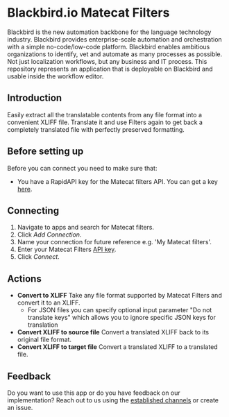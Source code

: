 # Blackbird.io Matecat Filters

Blackbird is the new automation backbone for the language technology industry. Blackbird provides enterprise-scale automation and orchestration with a simple no-code/low-code platform. Blackbird enables ambitious organizations to identify, vet and automate as many processes as possible. Not just localization workflows, but any business and IT process. This repository represents an application that is deployable on Blackbird and usable inside the workflow editor.

## Introduction

<!-- begin docs -->

Easily extract all the translatable contents from any file format into a convenient XLIFF file. Translate it and use Filters again to get back a completely translated file with perfectly preserved formatting.

## Before setting up

Before you can connect you need to make sure that:

- You have a RapidAPI key for the Matecat filters API. You can get a key [here](https://rapidapi.com/translated/api/matecat-filters/pricing).

## Connecting

1. Navigate to apps and search for Matecat filters.
2. Click _Add Connection_.
3. Name your connection for future reference e.g. 'My Matecat filters'.
4. Enter your Matecat Filters [API key](https://rapidapi.com/translated/api/matecat-filters).
5. Click _Connect_.

## Actions

- **Convert to XLIFF** Take any file format supported by Matecat Filters and convert it to an XLIFF.
  - For JSON files you can specify optional input parameter "Do not translate keys" which allows you to ignore specific JSON keys for translation
- **Convert XLIFF to source file** Convert a translated XLIFF back to its original file format.
- **Convert XLIFF to target file** Convert a translated XLIFF to a translated file.

## Feedback

Do you want to use this app or do you have feedback on our implementation? Reach out to us using the [established channels](https://www.blackbird.io/) or create an issue.

<!-- end docs -->
